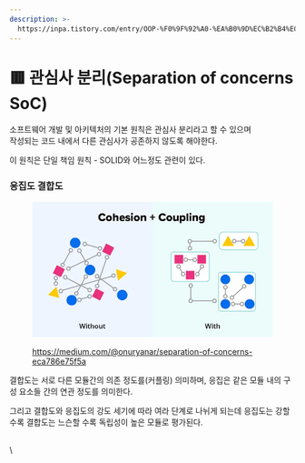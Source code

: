 ```yaml
---
description: >-
  https://inpa.tistory.com/entry/OOP-%F0%9F%92%A0-%EA%B0%9D%EC%B2%B4%EC%9D%98-%EA%B2%B0%ED%95%A9%EB%8F%84-%EC%9D%91%EC%A7%91%EB%8F%84-%EC%9D%98%EB%AF%B8%EC%99%80-%EB%8B%A8%EA%B3%84-%EC%9D%B4%ED%95%B4%ED
---
```


# 🟥 관심사 분리(Separation of concerns SoC)

소프트웨어 개발 및 아키텍처의 기본 원칙은 관심사 분리라고 할 수 있으며\
작성되는 코드 내에서 다른 관심사가 공존하지 않도록 해야한다.

이 원칙은 단일 책임 원칙 - SOLID와 어느정도 관련이 있다.



### 응집도 결합도

<figure><img src="../../.gitbook/assets/image (1) (1).png" alt=""><figcaption><p><a href="https://medium.com/@onuryanar/separation-of-concerns-eca786e75f5a">https://medium.com/@onuryanar/separation-of-concerns-eca786e75f5a</a></p></figcaption></figure>

결합도는  서로 다른 모듈간의 의존 정도를(커플링) 의미하며,  응집은 같은 모듈 내의 구성 요소들 간의 연관 정도를 의미한다.

그리고 결합도와 응집도의 강도 세기에 따라 여라 단계로 나뉘게 되는데 응집도는 강할수록 결합도는 느슨할 수록 독립성이 높은 모듈로 평가된다.



\
\
